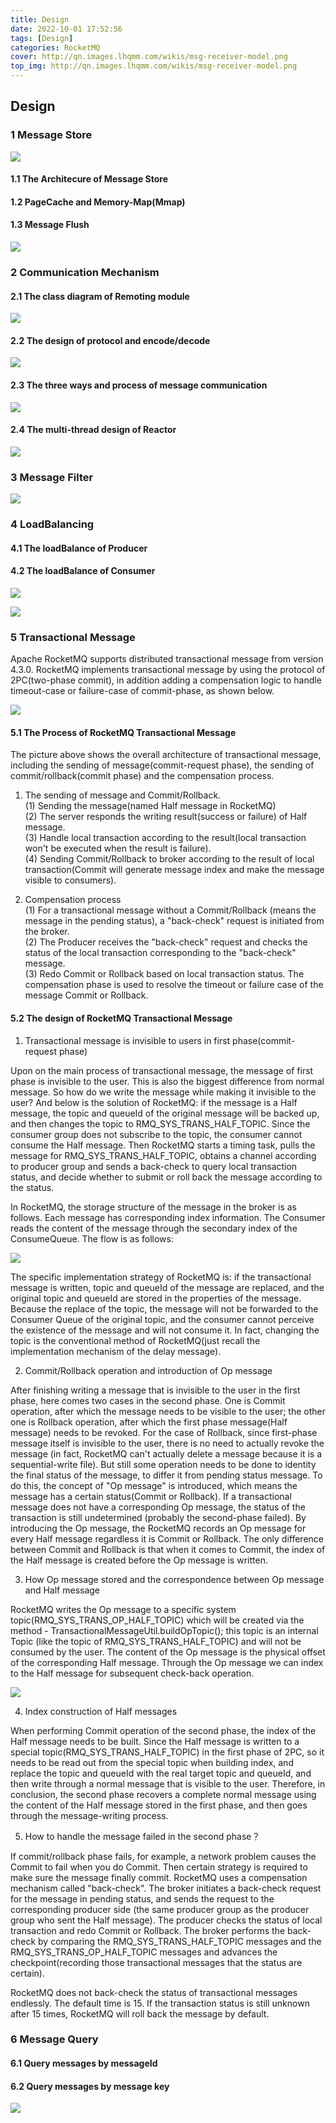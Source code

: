 ```yaml
---
title: Design
date: 2022-10-01 17:52:56
tags: [Design]
categories: RocketMQ
cover: http://qn.images.lhqmm.com/wikis/msg-receiver-model.png
top_img: http://qn.images.lhqmm.com/wikis/msg-receiver-model.png
---
```




##  Design

### 1 Message Store

![](../cn/image/rocketmq_design_1.png)


#### 1.1 The Architecure of Message Store

#### 1.2 PageCache and Memory-Map(Mmap)

#### 1.3 Message Flush

![](../cn/image/rocketmq_design_2.png)


### 2 Communication Mechanism

#### 2.1 The class diagram of Remoting module

![](../cn/image/rocketmq_design_3.png)

#### 2.2 The design of protocol and encode/decode

![](../cn/image/rocketmq_design_4.png)


#### 2.3 The three ways and process of message communication 

![](../cn/image/rocketmq_design_5.png)

#### 2.4 The multi-thread design of Reactor

![](../cn/image/rocketmq_design_6.png)


### 3 Message Filter

![](../cn/image/rocketmq_design_7.png)

### 4 LoadBalancing

#### 4.1 The loadBalance of Producer

#### 4.2 The loadBalance of Consumer

![](../cn/image/rocketmq_design_8.png)


![](../cn/image/rocketmq_design_9.png)



### 5 Transactional Message
Apache RocketMQ supports distributed transactional message from version 4.3.0. RocketMQ implements transactional message by using the protocol of 2PC(two-phase commit), in addition adding a compensation logic to handle timeout-case or failure-case of commit-phase, as shown below.

![](../cn/image/rocketmq_design_10.png)

#### 5.1 The Process of RocketMQ Transactional Message
The picture above shows the overall architecture of transactional message, including the sending of message(commit-request phase), the sending of commit/rollback(commit phase) and the compensation process.

1. The sending of message and Commit/Rollback.  
    (1) Sending the message(named Half message in RocketMQ)  
    (2) The server responds the writing result(success or failure) of Half message.  
    (3) Handle local transaction according to the result(local transaction won't be executed when the result is failure).  
    (4) Sending Commit/Rollback to broker according to the result of local transaction(Commit will generate message index and make the message visible to consumers).

2. Compensation process  
    (1) For a transactional message without a Commit/Rollback (means the message in the pending status), a "back-check" request is initiated from the broker.  
    (2) The Producer receives the "back-check" request and checks the status of the local transaction corresponding to the "back-check" message.  
    (3) Redo Commit or Rollback based on local transaction status.
    The compensation phase is used to resolve the timeout or failure case of the message Commit or Rollback.

#### 5.2 The design of RocketMQ Transactional Message
1. Transactional message is invisible to users in first phase(commit-request phase)   

  Upon on the main process of transactional message, the message of first phase is invisible to the user. This is also the biggest difference from normal message. So how do we write the message while making it invisible to the user? And below is the solution of RocketMQ: if the message is a Half message, the topic and queueId of the original message will be backed up, and then changes the topic to RMQ_SYS_TRANS_HALF_TOPIC. Since the consumer group does not subscribe to the topic, the consumer cannot consume the Half message. Then RocketMQ starts a timing task, pulls the message for RMQ_SYS_TRANS_HALF_TOPIC, obtains a channel according to producer group and sends a back-check to query local transaction status, and decide whether to submit or roll back the message according to the status.  

  In RocketMQ, the storage structure of the message in the broker is as follows. Each message has corresponding index information. The Consumer reads the content of the message through the secondary index of the ConsumeQueue. The flow is as follows:

![](../cn/image/rocketmq_design_11.png)

  The specific implementation strategy of RocketMQ is: if the transactional message is written, topic and queueId of the message are replaced, and the original topic and queueId are stored in the properties of the message. Because the replace of the topic, the message will not be forwarded to the Consumer Queue of the original topic, and the consumer cannot perceive the existence of the message and will not consume it. In fact, changing the topic is the conventional method of RocketMQ(just recall the implementation mechanism of the delay message).

2. Commit/Rollback operation and introduction of Op message  

  After finishing writing a message that is invisible to the user in the first phase, here comes two cases in the second phase. One is Commit operation, after which the message needs to be visible to the user; the other one is Rollback operation, after which the first phase message(Half message) needs to be revoked. For the case of Rollback, since first-phase message itself is invisible to the user, there is no need to actually revoke the message (in fact, RocketMQ can't actually delete a message because it is a sequential-write file). But still some operation needs to be done to identity the final status of the message, to differ it from pending status message. To do this, the concept of "Op message" is introduced, which means the message has a certain status(Commit or Rollback). If a transactional message does not have a corresponding Op message, the status of the transaction is still undetermined (probably the second-phase failed). By introducing the Op message, the RocketMQ records an Op message for every Half message regardless it is Commit or Rollback. The only difference between Commit and Rollback is that when it comes to Commit, the index of the Half message is created before the Op message is written.

3. How Op message stored and the correspondence between Op message and Half message  

  RocketMQ writes the Op message to a specific system topic(RMQ_SYS_TRANS_OP_HALF_TOPIC) which will be created via the method - TransactionalMessageUtil.buildOpTopic(); this topic is an internal Topic (like the topic of RMQ_SYS_TRANS_HALF_TOPIC) and will not be consumed by the user. The content of the Op message is the physical offset of the corresponding Half message. Through the Op message we can index to the Half message for subsequent check-back operation.

![](../cn/image/rocketmq_design_12.png)

4. Index construction of Half messages  

  When performing Commit operation of the second phase, the index of the Half message needs to be built. Since the Half message is written to a special topic(RMQ_SYS_TRANS_HALF_TOPIC) in the first phase of 2PC, so it needs to be read out from the special topic when building index, and replace the topic and queueId with the real target topic and queueId, and then write through a normal message that is visible to the user. Therefore, in conclusion, the second phase recovers a complete normal message using the content of the Half message stored in the first phase, and then goes through the message-writing process.

5. How to handle the message failed in the second phase？

  If commit/rollback phase fails, for example, a network problem causes the Commit to fail when you do Commit. Then certain strategy is required to make sure the message finally commit. RocketMQ uses a compensation mechanism called "back-check". The broker initiates a back-check request for the message in pending status, and sends the request to the corresponding producer side (the same producer group as the producer group who sent the Half message). The producer checks the status of local transaction and redo Commit or Rollback. The broker performs the back-check by comparing the RMQ_SYS_TRANS_HALF_TOPIC messages and the RMQ_SYS_TRANS_OP_HALF_TOPIC messages and advances the checkpoint(recording those transactional messages that the status are certain).

  RocketMQ does not back-check the status of transactional messages endlessly. The default time is 15. If the transaction status is still unknown after 15 times, RocketMQ will roll back the message by default.
### 6 Message Query

#### 6.1 Query messages by messageId

#### 6.2 Query messages by message key

![](../cn/image/rocketmq_design_13.png)
